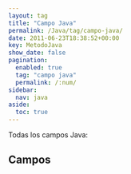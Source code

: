 ```yaml
---
layout: tag
title: "Campo Java"
permalink: /Java/tag/campo-java/
date: 2011-06-23T18:38:52+00:00
key: MetodoJava
show_date: false
pagination: 
  enabled: true
  tag: "campo java"
  permalink: /:num/    
sidebar:
  nav: java
aside:
  toc: true
---
```


Todas los campos Java:
<h2>Campos</h2>